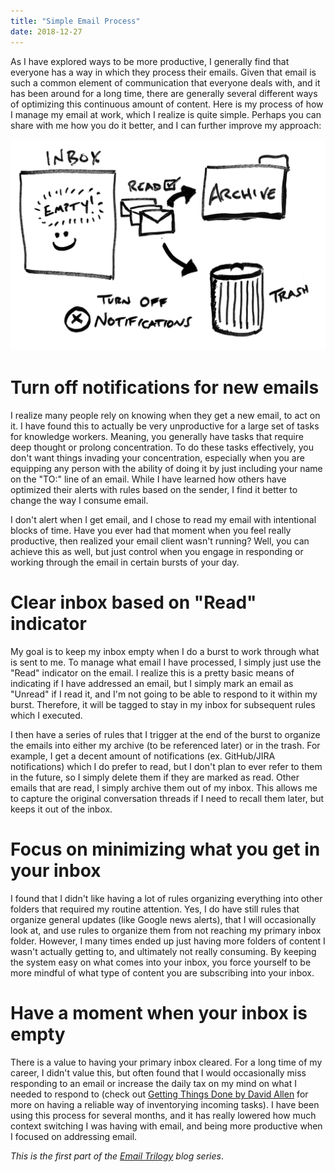 ```yaml
---
title: "Simple Email Process"
date: 2018-12-27
---
```


As I have explored ways to be more productive, I generally find that everyone has a way in which they process their emails. Given that email is such a common element of communication that everyone deals with, and it has been around for a long time, there are generally several different ways of optimizing this continuous amount of content. Here is my process of how I manage my email at work, which I realize is quite simple. Perhaps you can share with me how you do it better, and I can further improve my approach:

![Simple Email Process](/img/simple-email-process.png)

# Turn off notifications for new emails

I realize many people rely on knowing when they get a new email, to act on it. I have found this to actually be very unproductive for a large set of tasks for knowledge workers. Meaning, you generally have tasks that require deep thought or prolong concentration. To do these tasks effectively, you don't want things invading your concentration, especially when you are equipping any person with the ability of doing it by just including your name on the "TO:" line of an email. While I have learned how others have optimized their alerts with rules based on the sender, I find it better to change the way I consume email.

I don't alert when I get email, and I chose to read my email with intentional blocks of time. Have you ever had that moment when you feel really productive, then realized your email client wasn't running? Well, you can achieve this as well, but just control when you engage in responding or working through the email in certain bursts of your day.

# Clear inbox based on "Read" indicator

My goal is to keep my inbox empty when I do a burst to work through what is sent to me. To manage what email I have processed, I simply just use the "Read" indicator on the email. I realize this is a pretty basic means of indicating if I have addressed an email, but I simply mark an email as "Unread" if I read it, and I'm not going to be able to respond to it within my burst. Therefore, it will be tagged to stay in my inbox for subsequent rules which I executed.

I then have a series of rules that I trigger at the end of the burst to organize the emails into either my archive (to be referenced later) or in the trash. For example, I get a decent amount of notifications (ex. GitHub/JIRA notifications) which I do  prefer to read, but I don't plan to ever refer to them in the future, so I simply delete them if they are marked as read. Other emails that are read, I simply archive them out of my inbox. This allows me to capture the original conversation threads if I need to recall them later, but keeps it out of the inbox.

# Focus on minimizing what you get in your inbox

I found that I didn't like having a lot of rules organizing everything into other folders that required my routine attention. Yes, I do have still rules that organize general updates (like Google news alerts), that I will occasionally look at, and use rules to organize them from not reaching my primary inbox folder. However, I many times ended up just having more folders of content I wasn't actually getting to, and ultimately not really consuming. By keeping the system easy on what comes into your inbox, you force yourself to be more mindful of what type of content you are subscribing into your inbox.

# Have a moment when your inbox is empty

There is a value to having your primary inbox cleared. For a long time of my career, I didn't value this, but often found that I would occasionally miss responding to an email or increase the daily tax on my mind on what I needed to respond to (check out [Getting Things Done by David Allen](https://gettingthingsdone.com/) for more on having a reliable way of inventorying incoming tasks). I have been using this process for several months, and it has really lowered how much context switching I was having with email, and being more productive when I focused on addressing email.

_This is the first part of the [Email Trilogy](/blog-series#email-trilogy) blog series_.